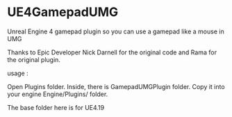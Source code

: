 # UE4GamepadUMG
Unreal Engine 4 gamepad plugin so you can use a gamepad like a mouse in UMG

Thanks to Epic Developer Nick Darnell for the original code and Rama for the original plugin.

usage : 

Open Plugins folder. Inside, there is GamepadUMGPlugin folder. Copy it into your engine Engine/Plugins/ folder.

The base folder here is for UE4.19

